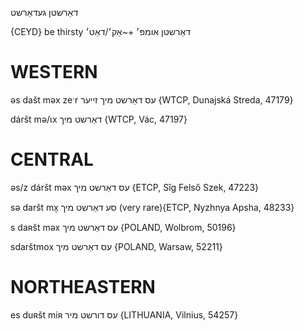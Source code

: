 דאַרשטן
געדאַרשט

{CEYD}
be thirsty דאַרשטן אומפּ׳ +~אַק׳/דאַט׳

WESTERN
========

əs dašt məx zeˑr עס דאַרשט מיך זייער {WTCP, Dunajská Streda, 47179}

dáršt mə/ɩx דאַרשט מיך {WTCP, Vác, 47197}

CENTRAL
========

əs/z dáršt məx עס דאַרשט מיך {ETCP, Sîg Felső Szek, 47223}

sə daršt mx̩ סע דאַרשט מיך (very rare){ETCP, Nyzhnya Apsha, 48233}

s daʀšt məx עס דאַרשט מיך {POLAND, Wolbrom, 50196}

sdarštmox עס דאַרשט מיך {POLAND, Warsaw, 52211}

NORTHEASTERN
==============

es duʀšt miʀ עס דורשט מיר {LITHUANIA, Vilnius, 54257}